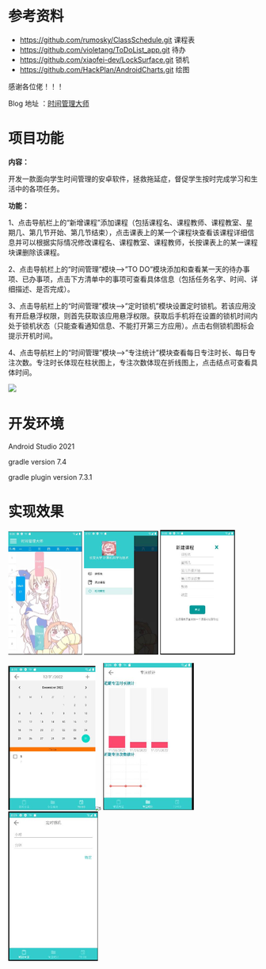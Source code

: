 # 参考资料

- https://github.com/rumosky/ClassSchedule.git 课程表
- https://github.com/violetang/ToDoList_app.git 待办
- https://github.com/xiaofei-dev/LockSurface.git 锁机
- https://github.com/HackPlan/AndroidCharts.git 绘图

感谢各位佬！！！

Blog 地址 ：[时间管理大师](https://blog-crystal520.vercel.app/article/courseTable&TomatoBell)

# 项目功能

**内容：**

开发一款面向学生时间管理的安卓软件，拯救拖延症，督促学生按时完成学习和生活中的各项任务。

**功能：**

1、点击导航栏上的“新增课程”添加课程（包括课程名、课程教师、课程教室、星期几、第几节开始、第几节结束），点击课表上的某一个课程块查看该课程详细信息并可以根据实际情况修改课程名、课程教室、课程教师，长按课表上的某一课程块课删除该课程。

2、点击导航栏上的“时间管理”模块——>”TO DO”模块添加和查看某一天的待办事项、已办事项，点击下方清单中的事项可查看具体信息（包括任务名字、时间、详细描述、是否完成）。

3、点击导航栏上的“时间管理”模块——>”定时锁机”模块设置定时锁机。若该应用没有开启悬浮权限，则首先获取该应用悬浮权限。获取后手机将在设置的锁机时间内处于锁机状态（只能查看通知信息、不能打开第三方应用）。点击右侧锁机图标会提示开机时间。

4、点击导航栏上的“时间管理”模块——>”专注统计”模块查看每日专注时长、每日专注次数。专注时长体现在柱状图上，专注次数体现在折线图上，点击结点可查看具体时间。

![](D:\Android\CourseTable_TomatoBell\pic\8.png)

# 开发环境

Android Studio 2021

gradle version 7.4

gradle plugin version 7.3.1

# 实现效果

<img src="\pic\1.jpg" alt="1" style="zoom:50%;" /> <img src="\pic\2.jpg" alt="2" style="zoom:50%;" /> <img src="\pic\3.jpg" alt="3" style="zoom:50%;" />

  <img src="\pic\4.jpg" alt="1" style="zoom:50%;" /><img src="D:\Android\CourseTable_TomatoBell\pic\5.jpg" alt="5" style="zoom:50%;" /> <img src="\pic\6.jpg" alt="6" style="zoom:60%;" />  <img src="\pic\7.jpg" alt="7" style="zoom:60%;" />  